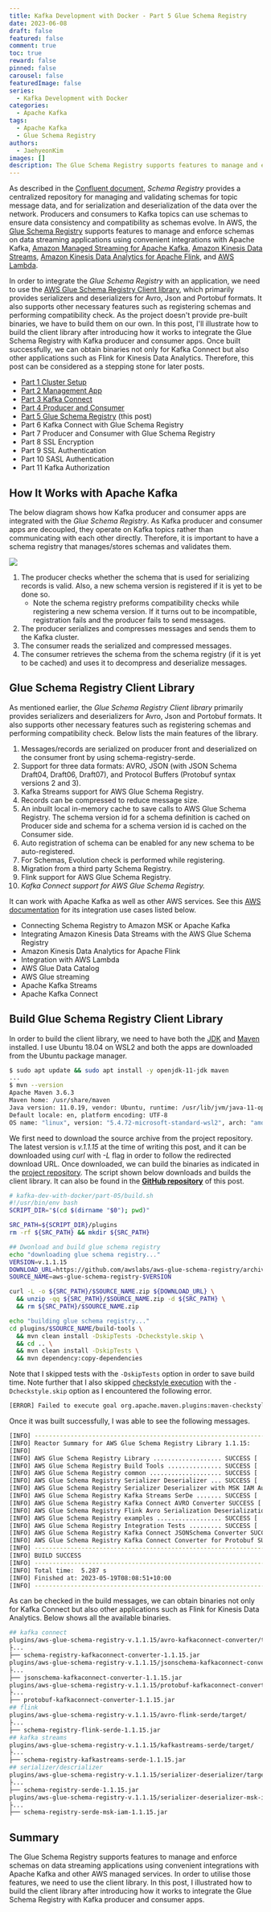 ```yaml
---
title: Kafka Development with Docker - Part 5 Glue Schema Registry
date: 2023-06-08
draft: false
featured: false
comment: true
toc: true
reward: false
pinned: false
carousel: false
featuredImage: false
series:
  - Kafka Development with Docker
categories:
  - Apache Kafka
tags: 
  - Apache Kafka
  - Glue Schema Registry
authors:
  - JaehyeonKim
images: []
description: The Glue Schema Registry supports features to manage and enforce schemas on data streaming applications using convenient integrations with Apache Kafka and other AWS managed services. In order to utilise those features, we need to use the client library. In this post, I'll illustrate how to build the client library after introducing how it works to integrate the Glue Schema Registry with Kafka producer and consumer apps.
---
```


As described in the [Confluent document](https://docs.confluent.io/platform/current/schema-registry/index.html#sr-overview), _Schema Registry_ provides a centralized repository for managing and validating schemas for topic message data, and for serialization and deserialization of the data over the network. Producers and consumers to Kafka topics can use schemas to ensure data consistency and compatibility as schemas evolve. In AWS, the [Glue Schema Registry](https://docs.aws.amazon.com/glue/latest/dg/schema-registry.html) supports features to manage and enforce schemas on data streaming applications using convenient integrations with Apache Kafka, [Amazon Managed Streaming for Apache Kafka](https://aws.amazon.com/msk/), [Amazon Kinesis Data Streams](https://aws.amazon.com/kinesis/data-streams/), [Amazon Kinesis Data Analytics for Apache Flink](https://aws.amazon.com/kinesis/data-analytics/), and [AWS Lambda](https://aws.amazon.com/lambda/).

In order to integrate the *Glue Schema Registry* with an application, we need to use the [AWS Glue Schema Registry Client library](https://github.com/awslabs/aws-glue-schema-registry), which primarily provides serializers and deserializers for Avro, Json and Portobuf formats. It also supports other necessary features such as registering schemas and performing compatibility check. As the project doesn't provide pre-built binaries, we have to build them on our own. In this post, I'll illustrate how to build the client library after introducing how it works to integrate the Glue Schema Registry with Kafka producer and consumer apps. Once built successfully, we can obtain binaries not only for Kafka Connect but also other applications such as Flink for Kinesis Data Analytics. Therefore, this post can be considered as a stepping stone for later posts.

* [Part 1 Cluster Setup](/blog/2023-05-04-kafka-development-with-docker-part-1)
* [Part 2 Management App](/blog/2023-05-18-kafka-development-with-docker-part-2)
* [Part 3 Kafka Connect](/blog/2023-05-25-kafka-development-with-docker-part-3)
* [Part 4 Producer and Consumer](/blog/2023-06-01-kafka-development-with-docker-part-4)
* [Part 5 Glue Schema Registry](#) (this post)
* Part 6 Kafka Connect with Glue Schema Registry
* Part 7 Producer and Consumer with Glue Schema Registry
* Part 8 SSL Encryption
* Part 9 SSL Authentication
* Part 10 SASL Authentication
* Part 11 Kafka Authorization

## How It Works with Apache Kafka

The below diagram shows how Kafka producer and consumer apps are integrated with the *Glue Schema Registry*. As Kafka producer and consumer apps are decoupled, they operate on Kafka topics rather than communicating with each other directly. Therefore, it is important to have a schema registry that manages/stores schemas and validates them.

![](featured.png#center)

1. The producer checks whether the schema that is used for serializing records is valid. Also, a new schema version is registered if it is yet to be done so. 
    + Note the schema registry preforms compatibility checks while registering a new schema version. If it turns out to be incompatible, registration fails and the producer fails to send messages. 
2. The producer serializes and compresses messages and sends them to the Kafka cluster.
3. The consumer reads the serialized and compressed messages.
4. The consumer retrieves the schema from the schema registry (if it is yet to be cached) and uses it to decompress and deserialize messages.

## Glue Schema Registry Client Library

As mentioned earlier, the *Glue Schema Registry Client library* primarily provides serializers and deserializers for Avro, Json and Portobuf formats. It also supports other necessary features such as registering schemas and performing compatibility check. Below lists the main features of the library.

1. Messages/records are serialized on producer front and deserialized on the consumer front by using schema-registry-serde.
2. Support for three data formats: AVRO, JSON (with JSON Schema Draft04, Draft06, Draft07), and Protocol Buffers (Protobuf syntax versions 2 and 3).
3. Kafka Streams support for AWS Glue Schema Registry.
4. Records can be compressed to reduce message size.
5. An inbuilt local in-memory cache to save calls to AWS Glue Schema Registry. The schema version id for a schema definition is cached on Producer side and schema for a schema version id is cached on the Consumer side.
6. Auto registration of schema can be enabled for any new schema to be auto-registered.
7. For Schemas, Evolution check is performed while registering.
8. Migration from a third party Schema Registry.
9. Flink support for AWS Glue Schema Registry.
10. *Kafka Connect support for AWS Glue Schema Registry.*

It can work with Apache Kafka as well as other AWS services. See this [AWS documentation](https://docs.aws.amazon.com/glue/latest/dg/schema-registry-integrations.html) for its integration use cases listed below.

* Connecting Schema Registry to Amazon MSK or Apache Kafka
* Integrating Amazon Kinesis Data Streams with the AWS Glue Schema Registry
* Amazon Kinesis Data Analytics for Apache Flink
* Integration with AWS Lambda
* AWS Glue Data Catalog
* AWS Glue streaming
* Apache Kafka Streams
* Apache Kafka Connect

## Build Glue Schema Registry Client Library

In order to build the client library, we need to have both the [JDK](https://openjdk.org/) and [Maven](https://maven.apache.org/) installed. I use Ubuntu 18.04 on WSL2 and both the apps are downloaded from the Ubuntu package manager.

```bash
$ sudo apt update && sudo apt install -y openjdk-11-jdk maven
...
$ mvn --version
Apache Maven 3.6.3
Maven home: /usr/share/maven
Java version: 11.0.19, vendor: Ubuntu, runtime: /usr/lib/jvm/java-11-openjdk-amd64
Default locale: en, platform encoding: UTF-8
OS name: "linux", version: "5.4.72-microsoft-standard-wsl2", arch: "amd64", family: "unix"
```

We first need to download the source archive from the project repository. The latest version is *v.1.1.15* at the time of writing this post, and it can be downloaded using *curl* with *-L* flag in order to follow the redirected download URL. Once downloaded, we can build the binaries as indicated in the [project repository](https://github.com/awslabs/aws-glue-schema-registry#using-kafka-connect-with-aws-glue-schema-registry). The script shown below downloads and builds the client library. It can also be found in the [**GitHub repository**](https://github.com/jaehyeon-kim/kafka-pocs/tree/main/kafka-dev-with-docker/part-05) of this post.

```bash
# kafka-dev-with-docker/part-05/build.sh
#!/usr/bin/env bash
SCRIPT_DIR="$(cd $(dirname "$0"); pwd)"

SRC_PATH=${SCRIPT_DIR}/plugins
rm -rf ${SRC_PATH} && mkdir ${SRC_PATH}

## Dwonload and build glue schema registry
echo "downloading glue schema registry..."
VERSION=v.1.1.15
DOWNLOAD_URL=https://github.com/awslabs/aws-glue-schema-registry/archive/refs/tags/$VERSION.zip
SOURCE_NAME=aws-glue-schema-registry-$VERSION

curl -L -o ${SRC_PATH}/$SOURCE_NAME.zip ${DOWNLOAD_URL} \
  && unzip -qq ${SRC_PATH}/$SOURCE_NAME.zip -d ${SRC_PATH} \
  && rm ${SRC_PATH}/$SOURCE_NAME.zip

echo "building glue schema registry..."
cd plugins/$SOURCE_NAME/build-tools \
  && mvn clean install -DskipTests -Dcheckstyle.skip \
  && cd .. \
  && mvn clean install -DskipTests \
  && mvn dependency:copy-dependencies
```

Note that I skipped tests with the `-DskipTests` option in order to save build time. Note further that I also skipped [checkstyle execution](https://maven.apache.org/plugins/maven-checkstyle-plugin/) with the `-Dcheckstyle.skip` option as I encountered the following error.  

```bash
[ERROR] Failed to execute goal org.apache.maven.plugins:maven-checkstyle-plugin:3.1.2:check (default) on project schema-registry-build-tools: Failed during checkstyle execution: Unable to find suppressions file at location: /tmp/kafka-pocs/kafka-dev-with-docker/part-05/plugins/aws-glue-schema-registry-v.1.1.15/build-tools/build-tools/src/main/resources/suppressions.xml: Could not find resource '/tmp/kafka-pocs/kafka-dev-with-docker/part-05/plugins/aws-glue-schema-registry-v.1.1.15/build-tools/build-tools/src/main/resources/suppressions.xml'. -> [Help 1]
```

Once it was built successfully, I was able to see the following messages.

```bash
[INFO] ------------------------------------------------------------------------
[INFO] Reactor Summary for AWS Glue Schema Registry Library 1.1.15:
[INFO] 
[INFO] AWS Glue Schema Registry Library ................... SUCCESS [  0.644 s]
[INFO] AWS Glue Schema Registry Build Tools ............... SUCCESS [  0.038 s]
[INFO] AWS Glue Schema Registry common .................... SUCCESS [  0.432 s]
[INFO] AWS Glue Schema Registry Serializer Deserializer ... SUCCESS [  0.689 s]
[INFO] AWS Glue Schema Registry Serializer Deserializer with MSK IAM Authentication client SUCCESS [  0.216 s]
[INFO] AWS Glue Schema Registry Kafka Streams SerDe ....... SUCCESS [  0.173 s]
[INFO] AWS Glue Schema Registry Kafka Connect AVRO Converter SUCCESS [  0.190 s]
[INFO] AWS Glue Schema Registry Flink Avro Serialization Deserialization Schema SUCCESS [  0.541 s]
[INFO] AWS Glue Schema Registry examples .................. SUCCESS [  0.211 s]
[INFO] AWS Glue Schema Registry Integration Tests ......... SUCCESS [  0.648 s]
[INFO] AWS Glue Schema Registry Kafka Connect JSONSchema Converter SUCCESS [  0.239 s]
[INFO] AWS Glue Schema Registry Kafka Connect Converter for Protobuf SUCCESS [  0.296 s]
[INFO] ------------------------------------------------------------------------
[INFO] BUILD SUCCESS
[INFO] ------------------------------------------------------------------------
[INFO] Total time:  5.287 s
[INFO] Finished at: 2023-05-19T08:08:51+10:00
[INFO] ------------------------------------------------------------------------
```

As can be checked in the build messages, we can obtain binaries not only for Kafka Connect but also other applications such as Flink for Kinesis Data Analytics. Below shows all the available binaries.

```bash
## kafka connect
plugins/aws-glue-schema-registry-v.1.1.15/avro-kafkaconnect-converter/target/
├...
├── schema-registry-kafkaconnect-converter-1.1.15.jar
plugins/aws-glue-schema-registry-v.1.1.15/jsonschema-kafkaconnect-converter/target/
├...
├── jsonschema-kafkaconnect-converter-1.1.15.jar
plugins/aws-glue-schema-registry-v.1.1.15/protobuf-kafkaconnect-converter/target/
├...
├── protobuf-kafkaconnect-converter-1.1.15.jar
## flink
plugins/aws-glue-schema-registry-v.1.1.15/avro-flink-serde/target/
├...
├── schema-registry-flink-serde-1.1.15.jar
## kafka streams
plugins/aws-glue-schema-registry-v.1.1.15/kafkastreams-serde/target/
├...
├── schema-registry-kafkastreams-serde-1.1.15.jar
## serializer/descrializer
plugins/aws-glue-schema-registry-v.1.1.15/serializer-deserializer/target/
├...
├── schema-registry-serde-1.1.15.jar
plugins/aws-glue-schema-registry-v.1.1.15/serializer-deserializer-msk-iam/target/
├...
├── schema-registry-serde-msk-iam-1.1.15.jar
```

## Summary

The Glue Schema Registry supports features to manage and enforce schemas on data streaming applications using convenient integrations with Apache Kafka and other AWS managed services. In order to utilise those features, we need to use the client library. In this post, I illustrated how to build the client library after introducing how it works to integrate the Glue Schema Registry with Kafka producer and consumer apps.